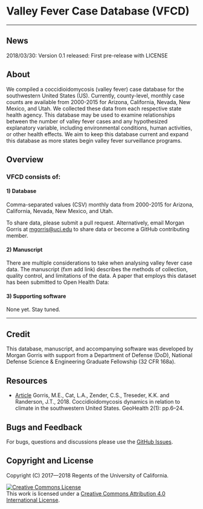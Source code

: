 # Valley Fever Case Database (VFCD)
___
## News

2018/03/30: Version 0.1 released: First pre-release with LICENSE

## About

We compiled a coccidioidomycosis (valley fever) case database for the southwestern United States (US). Currently, county-level, monthly case counts are available from 2000-2015 for Arizona, California, Nevada, New Mexico, and Utah. We collected these data from each respective state health agency. This database may be used to examine relationships between the number of valley fever cases and any hypothesized explanatory variable, including environmental conditions, human activities, or other health effects. We aim to keep this database current and expand this database as more states begin valley fever surveillance programs.

## Overview

### VFCD consists of:

#### 1) Database

Comma-separated values (CSV) monthly data from 2000-2015 for Arizona, California, Nevada, New Mexico, and Utah.

To share data, please submit a pull request. Alternatively, email Morgan Gorris at mgorris@uci.edu to share data or become a GitHub contributing member. 

#### 2) Manuscript

There are multiple considerations to take when analysing valley fever case data.
The manuscript (fxm add link) describes the methods of collection, quality control, and limitations of the data.
A paper that employs this dataset has been submitted to Open Health Data:

#### 3) Supporting software

None yet. Stay tuned.
___
## Credit

This database, manuscript, and accompanying software was developed by Morgan Gorris with support from a Department of Defense (DoD), National Defense Science & Engineering Graduate Fellowship (32 CFR 168a).

## Resources

* [Article](http://doi.org/10.1002/2017GH000095) Gorris, M.E., Cat, L.A., Zender, C.S., Treseder, K.K. and Randerson, J.T., 2018. Coccidioidomycosis dynamics in relation to climate in the southwestern United States. GeoHealth 2(1): pp.6&ndash;24.

## Bugs and Feedback

For bugs, questions and discussions please use the [GitHub Issues](https://github.com/valleyfever/valleyfevercasedata/issues).
 
## Copyright and License

Copyright (C) 2017&mdash;2018 Regents of the University of California.

<a rel="license" href="http://creativecommons.org/licenses/by/4.0/"><img alt="Creative Commons License" style="border-width:0" src="https://i.creativecommons.org/l/by/4.0/88x31.png" /></a><br />This work is licensed under a <a rel="license" href="http://creativecommons.org/licenses/by/4.0/">Creative Commons Attribution 4.0 International License</a>.
